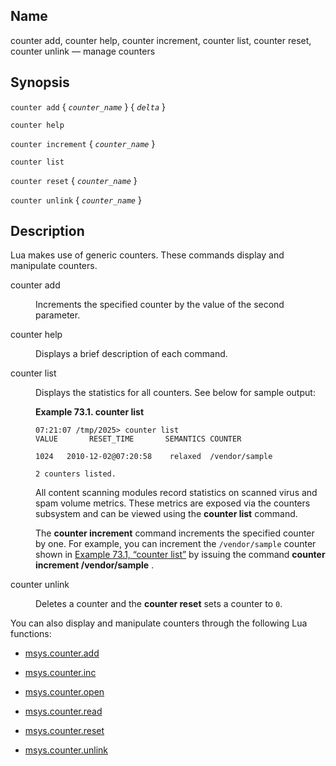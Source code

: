 <a name="console_commands.counter"></a>
## Name

counter add, counter help, counter increment, counter list, counter reset, counter unlink — manage counters

## Synopsis

`counter add` { *`counter_name`* } { *`delta`* }

`counter help`

`counter increment` { *`counter_name`* }

`counter list`

`counter reset` { *`counter_name`* }

`counter unlink` { *`counter_name`* }

<a name="idp8634128"></a>
## Description

Lua makes use of generic counters. These commands display and manipulate counters.

<dl class="variablelist">

<dt>counter add</dt>

<dd>

Increments the specified counter by the value of the second parameter.

</dd>

<dt>counter help</dt>

<dd>

Displays a brief description of each command.

</dd>

<dt>counter list</dt>

<dd>

Displays the statistics for all counters. See below for sample output:

<a name="console_commands.counter.list.example"></a>

**Example 73.1. counter list**

```
07:21:07 /tmp/2025> counter list
VALUE       RESET_TIME       SEMANTICS COUNTER

1024   2010-12-02@07:20:58    relaxed  /vendor/sample

2 counters listed.
```

All content scanning modules record statistics on scanned virus and spam volume metrics. These metrics are exposed via the counters subsystem and can be viewed using the **counter list**      command.

The **counter increment**           command increments the specified counter by one. For example, you can increment the `/vendor/sample` counter shown in [Example 73.1, “counter list”](console_commands.counter.php#console_commands.counter.list.example "Example 73.1. counter list") by issuing the command **counter increment /vendor/sample** .

</dd>

<dt>counter unlink</dt>

<dd>

Deletes a counter and the **counter reset**       sets a counter to `0`.

</dd>

</dl>

You can also display and manipulate counters through the following Lua functions:

*   [msys.counter.add](lua.ref.msys.counter.add.php "msys.counter.add")

*   [msys.counter.inc](lua.ref.msys.counter.inc.php "msys.counter.inc")

*   [msys.counter.open](lua.ref.msys.counter.open.php "msys.counter.open")

*   [msys.counter.read](lua.ref.msys.counter.read.php "msys.counter.read")

*   [msys.counter.reset](lua.ref.msys.counter.reset.php "msys.counter.reset")

*   [msys.counter.unlink](lua.ref.msys.counter.unlink.php "msys.counter.unlink")
